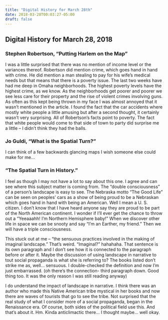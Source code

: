 ```yaml
---
title: "Digital History for March 28th"
date: 2018-03-28T00:03:27-05:00
draft: false
---
```


## Digital History for March 28, 2018### Stephen Robertson, “Putting Harlem on the Map”
I was a little surprised that there was no mention of income level or the variances thereof. Robertson did mention crime, which goes hand in hand with crime. He did mention a man stealing to pay for his wife’s medical needs but that means that there is a poverty issue. The last two weeks have had me deep in Omaha neighborhoods. The highest poverty levels have the highest crime, as we know. As the neighborhoods get poorer and poorer we see less care for their property and the rise of violent crimes involving guns. As often as this kept being thrown in my face I was almost annoyed that it wasn’t mentioned in the article. I found the fact that the car accidents where mostly white people a little amusing but after a second thought, it certainly wasn’t very surprising. All of Robertson’s facts point to poverty. The fact that white people would come to that side of town to party did surprise me a little – I didn’t think they had the balls. ### Jo Guldi, “What is the Spatial Turn?”
I can think of a few backwards glancing maps I wish someone else could make for me…### “The Spatial Turn in History.”
I feel as though I may not have a lot to say about this one. I agree and can see where this subject matter is coming from.  The “double consciousness” of a person’s landscape is easy to see. The Nebraska motto “The Good Life” can be seen on peoples’ cars as a show of being proud to be a Nebraskan which goes hand in hand with being an American. Well I mean a U. S. citizen. I don’t know that I have heard anyone say they are proud to be part of the North American continent.  I wonder if I’ll ever get the chance to throw out a “Yeeaaahh! I’m Northern Hemisphere baby!” When we discover other life in space we can be snooty and say “I’m an Earther, my friend.” Then we will have a triple consciousness.
This stuck out at me – “the sensuous practices involved in the making of imaginal landscape.” That’s weird. “Imaginal?” hahahaha. That sentence is its own paragraph and I don’t see how it is connected to the paragraph before or after it. Maybe the discussion of using landscape in narrative to tout social propaganda is what she is referring to? The books listed don’t strike me as, well… sensuous. I double-checked the definition and now I’m just embarrassed. (oh there’s the connection- third paragraph down. Good thing too. It was the only reason I was still reading anyway)
I do understand the impact of landscape in narrative. I think there was an author who made this Native American tribe mystical in her books and now there are waves of tourists that go to see the tribe. Not surprised that the real study of what I consider more of a social propaganda, began in the Renaissance era. Of course, both sides of the political field use this. And that’s about it. Hm. Kinda anticlimactic there… I thought maybe… well okay.